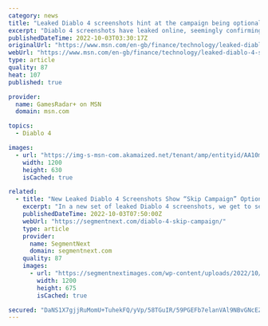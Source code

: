 ```yaml
---
category: news
title: "Leaked Diablo 4 screenshots hint at the campaign being optional"
excerpt: "Diablo 4 screenshots have leaked online, seemingly confirming that you can skip the game's campaign after beating it once. Over the past weekend, the Twitter user below uploaded four images, ..."
publishedDateTime: 2022-10-03T03:30:17Z
originalUrl: "https://www.msn.com/en-gb/finance/technology/leaked-diablo-4-screenshots-hint-at-the-campaign-being-optional/ar-AA12xqE6"
webUrl: "https://www.msn.com/en-gb/finance/technology/leaked-diablo-4-screenshots-hint-at-the-campaign-being-optional/ar-AA12xqE6"
type: article
quality: 87
heat: 107
published: true

provider:
  name: GamesRadar+ on MSN
  domain: msn.com

topics:
  - Diablo 4

images:
  - url: "https://img-s-msn-com.akamaized.net/tenant/amp/entityid/AA10m4Hb.img?h=630&w=1200&m=6&q=60&o=t&l=f&f=jpg"
    width: 1200
    height: 630
    isCached: true

related:
  - title: "New Leaked Diablo 4 Screenshots Show “Skip Campaign” Option"
    excerpt: "In a new set of leaked Diablo 4 screenshots, we get to see character creator, Number of Acts for the campaign and a couple of gameplay snippets. One of ..."
    publishedDateTime: 2022-10-03T07:50:00Z
    webUrl: "https://segmentnext.com/diablo-4-skip-campaign/"
    type: article
    provider:
      name: SegmentNext
      domain: segmentnext.com
    quality: 87
    images:
      - url: "https://segmentnextimages.com/wp-content/uploads/2022/10/diablo-4-6.jpeg"
        width: 1200
        height: 675
        isCached: true

secured: "DaNS1X7gjjRuMomU+TuhekFQ/yVp/58TGuIR/59PGEFb7elanVAl9NBvGNcEZNnWUy7cUvLehN9a4dlEWAHwDrZl3J+M0Nj09CfK0LSdil5CDJigdG9yD8g4auDtNSNC2D9CVPU9P6Z4F5Az5w5hOCp71EwSavwtnlOuvNOReT93/47mJhJT2h7EbhNHIsJoSyqEZ3xgX8EITeNAIT+Evnlsrb1hWdoTAqfS+aRBnOoaj3vqSuVV3RJraskTWv95G54oplktwJFrkpAhdzBmXo85TSaE5wyMie0KgRWEfXr5bjjqpJ3bpsFkcydWuTfgUXZoYW+Y4rYiCxy1fNKw2a6HlaS2Go94paJACvxw3xw=;GeTMhlrNLOeK+kvyLdcddw=="
---
```


